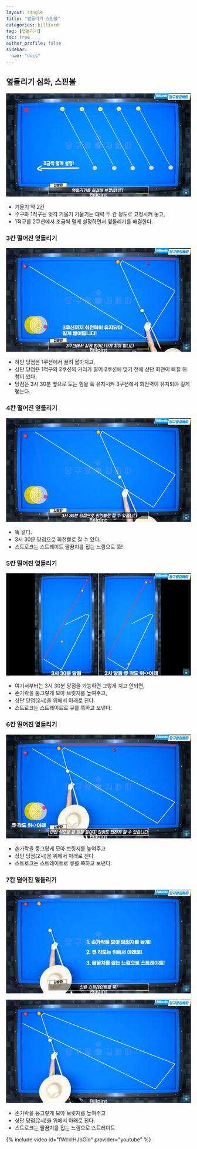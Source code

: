 ```yaml
---
layout: single
title: "옆돌리기 스핀볼"
categories: billiard
tag: [옆돌리기] 
toc: true
author_profile: false
sidebar:
  nav: "docs"
---
```


## 옆돌리기 심화, 스핀볼
[![옆돌리기 스핀볼](/images/옆돌리기_스핀볼.png)](/images/옆돌리기_스핀볼.png)
* 기울기 약 2칸 
* 수구와 1적구는 엇각 기울기 기울기는 대략 두 칸 정도로 고정시켜 놓고, 
* 1적구를 2쿠션에서 조금씩 멀게 설정하면서 옆돌리기를 해결한다.

### 3칸 떨어진 옆돌리기
[![옆돌리기 스핀볼 3칸](/images/옆돌리기_스핀볼_3칸.png)](/images/옆돌리기_스핀볼_3칸.png)
* 하단 당점은 1쿠션에서 끌려 짧아지고, 
* 상단 당점은 1적구와 2쿠션의 거리가 멀어 2쿠션에 맞기 전에 상단 회전이 빠질 위험이 있다. 
* 당점은 3시 30분 옆으로 도는 힘을 쭉 유지시켜 3쿠션에서 회전력이 유지되야 길게 뻗는다.

### 4칸 떨어진 옆돌리기
[![옆돌리기 스핀볼 4칸](/images/옆돌리기_스핀볼_4칸.png)](/images/옆돌리기_스핀볼_4칸.png)
* 똑 같다. 
* 3시 30분 당점으로 회전빨로 칠 수 있다. 
* 스트로크는 스트레이트 팔꿈치를 접는 느낌으로 쭉!

### 5칸 떨어진 옆돌리기
[![옆돌리기 스핀볼](/images/옆돌리기_스핀볼_5칸.png)](/images/옆돌리기_스핀볼_5칸.png)
* 여기서부터는 3시 30분 당점을 가능하면 그렇게 치고 안되면, 
* 손가락을 둥그랗게 모아 브릿지를 높여주고, 
* 상단 당점(2시)을 위에서 아래로 친다. 
* 스트로크는 스트레이트로 큐를 쭉하고 보낸다.

### 6칸 떨어진 옆돌리기
[![옆돌리기 스핀볼](/images/옆돌리기_스핀볼_6칸1-2.png)](/images/옆돌리기_스핀볼_6칸1-2.png)
- 손가락을 둥그랗게 모아 브릿지를 높여주고
- 상단 당점(2시)을 위에서 아래로 친다.
- 스트로크는 스트레이트로 큐를 쭉하고 보낸다.

### 7칸 떨어진 옆돌리기
[![옆돌리기 스핀볼](/images/옆돌리기_스핀볼_7칸1-1.png)](/images/옆돌리기_스핀볼_7칸1-1.png)

[![옆돌리기 스핀볼](/images/옆돌리기_스핀볼_7칸1-2.png)](/images/옆돌리기_스핀볼_7칸1-2.png)
- 손가락을 둥그랗게 모아 브릿지를 높여주고
- 상단 당점(2시)을 위에서 아래로 친다.
- 스트로크는 팔꿈치를 접는 느낌으로 스트레이트

{% include video id="fWckIHJbGio" provider="youtube" %}
